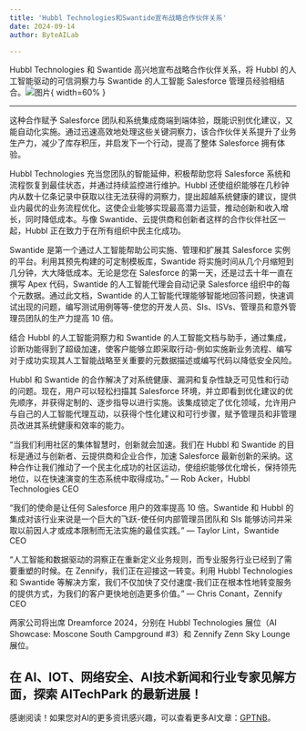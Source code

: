 ```yaml
---
title: 'Hubbl Technologies和Swantide宣布战略合作伙伴关系'
date: 2024-09-14
author: ByteAILab

---
```


Hubbl Technologies 和 Swantide 高兴地宣布战略合作伙伴关系，将 Hubbl 的人工智能驱动的可信洞察力与 Swantide 的人工智能 Salesforce 管理员经验相结合。![图片](https://ai-techpark.com/wp-content/uploads/2024/09/Hubbl-960x540.jpg){ width=60% }

---
这种合作赋予 Salesforce 团队和系统集成商端到端体验，既能识别优化建议，又能自动化实施。通过迅速高效地处理这些关键洞察力，该合作伙伴关系提升了业务生产力，减少了库存积压，并启发下一个行动，提高了整体 Salesforce 拥有体验。

Hubbl Technologies 充当您团队的智能延伸，积极帮助您将 Salesforce 系统和流程恢复到最佳状态，并通过持续监控进行维护。Hubbl 还使组织能够在几秒钟内从数十亿条记录中获取以往无法获得的洞察力，提出超越系统健康的建议，提供业内最优的业务流程优化。这使企业能够实现最高潜力运营，推动创新和收入增长，同时降低成本。与像 Swantide、云提供商和创新者这样的合作伙伴社区一起，Hubbl 正在致力于在所有组织中民主化成功。

Swantide 是第一个通过人工智能帮助公司实施、管理和扩展其 Salesforce 实例的平台。利用其预先构建的可定制模板库，Swantide 将实施时间从几个月缩短到几分钟，大大降低成本。无论是您在 Salesforce 的第一天，还是过去十年一直在撰写 Apex 代码，Swantide 的人工智能代理会自动记录 Salesforce 组织中的每个元数据。通过此文档，Swantide 的人工智能代理能够智能地回答问题，快速调试出现的问题，编写测试用例等等-使您的开发人员、SIs、ISVs、管理员和意外管理员团队的生产力提高 10 倍。

结合 Hubbl 的人工智能洞察力和 Swantide 的人工智能文档与助手，通过集成，诊断功能得到了超级加速，使客户能够立即采取行动-例如实施新业务流程、编写对于成功实现其人工智能战略至关重要的元数据描述或编写代码以降低安全风险。

Hubbl 和 Swantide 的合作解决了对系统健康、漏洞和复杂性缺乏可见性和行动的问题。现在，用户可以轻松扫描其 Salesforce 环境，并立即看到优化建议的优先顺序，并获得定制的、逐步指导以进行实施。该集成锁定了优化领域，允许用户与自己的人工智能代理互动，以获得个性化建议和可行步骤，赋予管理员和非管理员改进其系统健康和效率的能力。

“当我们利用社区的集体智慧时，创新就会加速。我们在 Hubbl 和 Swantide 的目标是通过与创新者、云提供商和企业合作，加速 Salesforce 最新创新的采纳。这种合作让我们推动了一个民主化成功的社区运动，使组织能够优化增长，保持领先地位，以在快速演变的生态系统中取得成功。” — Rob Acker，Hubbl Technologies CEO

“我们的使命是让任何 Salesforce 用户的效率提高 10 倍。Swantide 和 Hubbl 的集成对该行业来说是一个巨大的飞跃-使任何内部管理员团队和 SIs 能够访问并采取以前因人才或成本限制而无法实施的最佳实践。” — Taylor Lint，Swantide CEO

“人工智能和数据驱动的洞察正在重新定义业务规则，而专业服务行业已经到了需要重塑的时候。在 Zennify，我们正在迎接这一转变。利用 Hubbl Technologies 和 Swantide 等解决方案，我们不仅加快了交付速度-我们正在根本性地转变服务的提供方式，为我们的客户更快地创造更多价值。” — Chris Conant，Zennify CEO

两家公司将出席 Dreamforce 2024，分别在 Hubbl Technologies 展位（AI Showcase: Moscone South Campground #3）和 Zennify Zenn Sky Lounge 展位。

在 AI、IOT、网络安全、AI技术新闻和行业专家见解方面，探索 AITechPark 的最新进展！
---
感谢阅读！如果您对AI的更多资讯感兴趣，可以查看更多AI文章：[GPTNB](https://gptnb.com)。